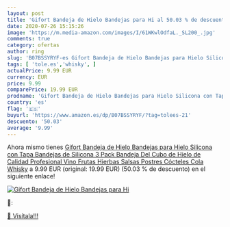 ```yaml
---
layout: post
title: 'Gifort Bandeja de Hielo Bandejas para Hi al 50.03 % de descuento'
date: 2020-07-26 15:15:26
image: 'https://m.media-amazon.com/images/I/61WKwlOdfaL._SL200_.jpg'
comments: true
category: ofertas
author: ring
slug: 'B07BSSYRYF-es Gifort Bandeja de Hielo Bandejas para Hielo Silicona con...'
tags: [ 'tole.es','whisky', ]
actualPrice: 9.99 EUR
currency: EUR
price: 9.99
comparePrice: 19.99 EUR
prodname: 'Gifort Bandeja de Hielo Bandejas para Hielo Silicona con Tapa Bandejas de Silicona 3 Pack Bandeja Del Cubo de Hielo de Calidad Profesional Vino Frutas Hierbas Salsas Postres Cócteles Cola Whisky'
country: 'es'
flag: '🇪🇸'
buyurl: 'https://www.amazon.es/dp/B07BSSYRYF/?tag=tolees-21'
descuento: '50.03'
average: '9.99'
---
```


Ahora mismo tienes [Gifort Bandeja de Hielo Bandejas para Hielo Silicona con Tapa Bandejas de Silicona 3 Pack Bandeja Del Cubo de Hielo de Calidad Profesional Vino Frutas Hierbas Salsas Postres Cócteles Cola Whisky](https://www.amazon.es/dp/B07BSSYRYF/?tag=tolees-21) a 9.99 EUR (original: 19.99 EUR) (50.03 %  de descuento) en el siguiente enlace!

[![Gifort Bandeja de Hielo Bandejas para Hi](https://m.media-amazon.com/images/I/61WKwlOdfaL._SL200_.jpg)](https://www.amazon.es/dp/B07BSSYRYF/?tag=tolees-21)

🔎:


[🛒 Visítala!!!](https://www.amazon.es/dp/B07BSSYRYF/?tag=tolees-21)
